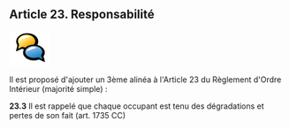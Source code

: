 ## Article 23. Responsabilité

![](icon_feedback.png "Vivre ensemble")

Il est proposé d'ajouter un 3ème alinéa à l'Article 23 du Règlement d'Ordre Intérieur (majorité simple) :

**23.3** Il est rappelé que chaque occupant est tenu des dégradations et pertes de son fait (art. 1735 CC)

